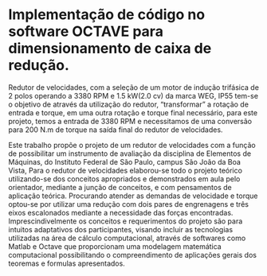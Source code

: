 # Implementação de código no software OCTAVE para dimensionamento de caixa de redução.

Redutor de velocidades, com a seleção de um motor de indução trifásica de 2 polos operando a 3380 RPM e 1.5 kW(2.0 cv) da marca WEG, IP55 tem-se o objetivo de através da utilização do redutor, “transformar” a rotação de entrada e torque, em uma outra rotação e torque final necessário, para este projeto, temos a entrada de 3380 RPM e necessitamos de uma conversão para 200 N.m de torque na saída final do redutor de velocidades.

Este trabalho propõe o projeto de um redutor de velocidades com a função de possibilitar um instrumento de avaliação da disciplina de Elementos de Máquinas, do Instituto Federal de São Paulo, campus São João da Boa Vista, Para o redutor de velocidades elaborou-se todo o projeto teórico utilizando-se dos conceitos apropriados e demonstrados em aula pelo orientador, mediante a junção de conceitos, e com pensamentos de aplicação teórica. Procurando atender as demandas de velocidade e torque optou-se por utilizar uma redução com dois pares de engrenagens e três eixos escalonados mediante a necessidade das forças encontradas. Imprescindivelmente os conceitos e requerimentos do projeto são para intuitos adaptativos dos participantes, visando incluir as tecnologias utilizadas na área de cálculo computacional, através de softwares como Matlab e Octave que proporcionam uma modelagem matemática computacional possibilitando o compreendimento de aplicações gerais dos teoremas e formulas apresentados.

